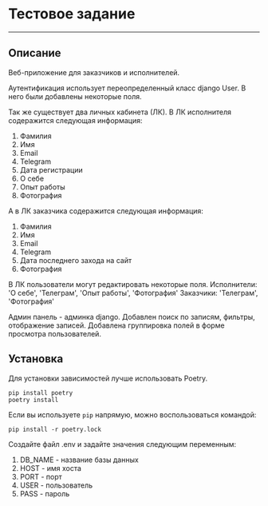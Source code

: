 # Тестовое задание

***
## Описание

Веб-приложение для заказчиков и исполнителей. 

Аутентификация использует переопределенный класс django User. В него были добавлены некоторые поля.

Так же существует два личных кабинета (ЛК). 
В ЛК исполнителя содеражится следующая информация:

1. Фамилия
2. Имя
3. Email
4. Telegram
5. Дата регистрации
6. О себе
7. Опыт работы
8. Фотография

А в ЛК заказчика содеражится следующая информация:

1. Фамилия
2. Имя
3. Email
4. Telegram
5. Дата последнего захода на сайт
6. Фотография

В ЛК пользователи могут редактировать некоторые поля.
Исполнители: 'О себе', 'Телеграм', 'Опыт работы', 'Фотография'
Заказчики: 'Телеграм', 'Фотография'


Админ панель - админка django.
Добавлен поиск по записям, фильтры, отображение записей. 
Добавлена группировка полей в форме просмотра пользователей.

## Установка

Для установки зависимостей лучше использовать Poetry.

```
pip install poetry
poetry install
```

Если вы используете `pip` напрямую, можно воспользоваться командой:

`pip install -r poetry.lock`

Создайте файл .env и задайте значения следующим переменным:
  1. DB_NAME - название базы данных
  2. HOST - имя хоста
  3. PORT - порт
  4. USER - пользователь
  5. PASS - пароль
